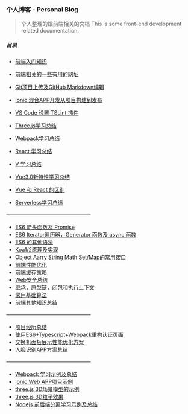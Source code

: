 ### 个人博客 - Personal Blog

> 个人整理的跟前端相关的文档
> This is some front-end development related documentation.

##### 目录

* [前端入门知识](https://github.com/RayProjects/blog/issues/27)
* [前端相关的一些有用的网址](https://github.com/RayProjects/blog/issues/1)
* [Git项目上传及GitHub Markdown编辑](https://github.com/RayProjects/blog/issues/2)
* [Ionic 混合APP开发从项目构建到发布](https://github.com/RayProjects/blog/issues/3)
* [VS Code 设置 TSLint 插件](https://github.com/RayProjects/blog/issues/4)

* [Three.js学习总结](https://github.com/RayProjects/blog/issues/14)
* [Webpack学习总结](https://github.com/RayProjects/blog/issues/15)
* [React 学习总结](https://github.com/RayProjects/blog/issues/21)
* [V 学习总结](https://github.com/RayProjects/blog/issues/29)
* [Vue3.0新特性学习总结](https://github.com/introfei/Blog/issues/26)
* [Vue 和 React 的区别](https://github.com/introfei/Blog/issues/28)
* [Serverless学习总结](https://github.com/introfei/Blog/issues/25)

————————————————

* [ES6 箭头函数及 Promise](https://github.com/RayProjects/Blog/issues/6)
* [ES6 Iterator遍历器，Generator 函数及 async 函数](https://github.com/RayProjects/blog/issues/7)
* [ES6 的其他语法](https://github.com/RayProjects/blog/issues/8)
* [Koa1/2原理及实现](https://github.com/RayProjects/blog/issues/23)
* [Object Aarry String Math Set/Map的常用接口](https://github.com/RayProjects/blog/issues/13)
* [前端性能优化](https://github.com/RayProjects/Blog/issues/9)
* [前端缓存策略](https://github.com/RayProjects/blog/issues/12)
* [Web安全总结](https://github.com/RayProjects/blog/issues/19)
* [继承，原型链，闭包和执行上下文](https://github.com/RayProjects/blog/issues/11)
* [常用基础算法](https://github.com/RayProjects/blog/issues/16)
* [前端其他知识总结](https://github.com/RayProjects/blog/issues/17)

————————————————

* [项目经历总结](https://github.com/RayProjects/blog/issues/5)
* [使用ES6+Typescript+Webpack重构认证页面](https://github.com/RayProjects/blog/issues/22)
* [交换机面板展示性能优化方案](https://github.com/RayProjects/blog/issues/10)
* [人脸识别APP方案总结](https://github.com/RayProjects/blog/issues/20)


————————————————

* [Webpack 学习示例及总结](https://github.com/RayProjects/webpack-learning-demo)
* [Ionic Web APP项目示例](https://github.com/RayProjects/VoiceTrain)
* [three.js 3D场景模型的示例](https://github.com/RayProjects/3d-learning-demo)
* [three.js 3D粒子效果](https://github.com/RayProjects/3d-particle-scene)
* [Nodejs 前后端分离学习示例及总结](https://github.com/RayProjects/nodejs-learning-demo)

